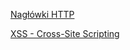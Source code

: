 [Nagłówki HTTP](/docs/Websecurity/Nagłówki%20HTTP.html)

[XSS - Cross-Site Scripting](https://maryniewski.pl/docs/Websecurity/XSS%20-%20Cross-Site%20Scripting.html)

